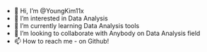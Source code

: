 - 👋 Hi, I’m @YoungKim11x
- 👀 I’m interested in Data Analysis
- 🌱 I’m currently learning Data Analysis tools
- 💞️ I’m looking to collaborate with Anybody on Data Analysis field
- 📫 How to reach me - on Github!

<!---
YoungKim11x/YoungKim11x is a ✨ special ✨ repository because its `README.md` (this file) appears on your GitHub profile.
You can click the Preview link to take a look at your changes.
--->
